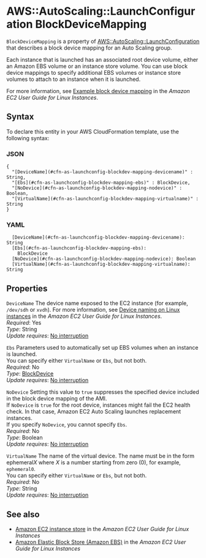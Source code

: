 # AWS::AutoScaling::LaunchConfiguration BlockDeviceMapping<a name="aws-properties-as-launchconfig-blockdev-mapping"></a>

 `BlockDeviceMapping` is a property of [AWS::AutoScaling::LaunchConfiguration](https://docs.aws.amazon.com/AWSCloudFormation/latest/UserGuide/aws-properties-as-launchconfig.html) that describes a block device mapping for an Auto Scaling group\.

Each instance that is launched has an associated root device volume, either an Amazon EBS volume or an instance store volume\. You can use block device mappings to specify additional EBS volumes or instance store volumes to attach to an instance when it is launched\. 

For more information, see [Example block device mapping](https://docs.aws.amazon.com/AWSEC2/latest/UserGuide/block-device-mapping-concepts.html#block-device-mapping-ex) in the *Amazon EC2 User Guide for Linux Instances*\.

## Syntax<a name="aws-properties-as-launchconfig-blockdev-mapping-syntax"></a>

To declare this entity in your AWS CloudFormation template, use the following syntax:

### JSON<a name="aws-properties-as-launchconfig-blockdev-mapping-syntax.json"></a>

```
{
  "[DeviceName](#cfn-as-launchconfig-blockdev-mapping-devicename)" : String,
  "[Ebs](#cfn-as-launchconfig-blockdev-mapping-ebs)" : BlockDevice,
  "[NoDevice](#cfn-as-launchconfig-blockdev-mapping-nodevice)" : Boolean,
  "[VirtualName](#cfn-as-launchconfig-blockdev-mapping-virtualname)" : String
}
```

### YAML<a name="aws-properties-as-launchconfig-blockdev-mapping-syntax.yaml"></a>

```
  [DeviceName](#cfn-as-launchconfig-blockdev-mapping-devicename): String
  [Ebs](#cfn-as-launchconfig-blockdev-mapping-ebs): 
    BlockDevice
  [NoDevice](#cfn-as-launchconfig-blockdev-mapping-nodevice): Boolean
  [VirtualName](#cfn-as-launchconfig-blockdev-mapping-virtualname): String
```

## Properties<a name="aws-properties-as-launchconfig-blockdev-mapping-properties"></a>

`DeviceName`  <a name="cfn-as-launchconfig-blockdev-mapping-devicename"></a>
The device name exposed to the EC2 instance \(for example, `/dev/sdh` or `xvdh`\)\. For more information, see [Device naming on Linux instances](https://docs.aws.amazon.com/AWSEC2/latest/UserGuide/device_naming.html) in the *Amazon EC2 User Guide for Linux Instances*\.  
*Required*: Yes  
*Type*: String  
*Update requires*: [No interruption](https://docs.aws.amazon.com/AWSCloudFormation/latest/UserGuide/using-cfn-updating-stacks-update-behaviors.html#update-no-interrupt)

`Ebs`  <a name="cfn-as-launchconfig-blockdev-mapping-ebs"></a>
Parameters used to automatically set up EBS volumes when an instance is launched\.  
You can specify either `VirtualName` or `Ebs`, but not both\.  
*Required*: No  
*Type*: [BlockDevice](aws-properties-as-launchconfig-blockdev-template.md)  
*Update requires*: [No interruption](https://docs.aws.amazon.com/AWSCloudFormation/latest/UserGuide/using-cfn-updating-stacks-update-behaviors.html#update-no-interrupt)

`NoDevice`  <a name="cfn-as-launchconfig-blockdev-mapping-nodevice"></a>
Setting this value to `true` suppresses the specified device included in the block device mapping of the AMI\.  
If `NoDevice` is `true` for the root device, instances might fail the EC2 health check\. In that case, Amazon EC2 Auto Scaling launches replacement instances\.  
If you specify `NoDevice`, you cannot specify `Ebs`\.  
*Required*: No  
*Type*: Boolean  
*Update requires*: [No interruption](https://docs.aws.amazon.com/AWSCloudFormation/latest/UserGuide/using-cfn-updating-stacks-update-behaviors.html#update-no-interrupt)

`VirtualName`  <a name="cfn-as-launchconfig-blockdev-mapping-virtualname"></a>
The name of the virtual device\. The name must be in the form ephemeral*X* where *X* is a number starting from zero \(0\), for example, `ephemeral0`\.  
You can specify either `VirtualName` or `Ebs`, but not both\.   
*Required*: No  
*Type*: String  
*Update requires*: [No interruption](https://docs.aws.amazon.com/AWSCloudFormation/latest/UserGuide/using-cfn-updating-stacks-update-behaviors.html#update-no-interrupt)

## See also<a name="aws-properties-as-launchconfig-blockdev-mapping--seealso"></a>
+ [Amazon EC2 instance store](https://docs.aws.amazon.com/AWSEC2/latest/UserGuide/InstanceStorage.html) in the *Amazon EC2 User Guide for Linux Instances*
+ [Amazon Elastic Block Store \(Amazon EBS\)](https://docs.aws.amazon.com/AWSEC2/latest/UserGuide/AmazonEBS.html) in the *Amazon EC2 User Guide for Linux Instances*